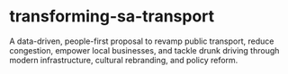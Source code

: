 # transforming-sa-transport
A data-driven, people-first proposal to revamp public transport, reduce congestion, empower local businesses, and tackle drunk driving through modern infrastructure, cultural rebranding, and policy reform.
